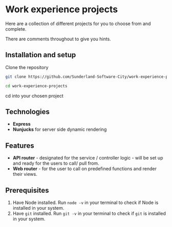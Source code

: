 # Work experience projects

Here are a collection of different projects for you to choose from and complete. 

There are comments throughout to give you hints.

## Installation and setup

Clone the repository

```bash
git clone https://github.com/Sunderland-Software-City/work-experience-projects.git
```

```bash
cd work-experience-projects
```

cd into your chosen project 

## Technologies

- **Express**
- **Nunjucks** for server side dynamic rendering

## Features

- **API router** - designated for the service / controller logic - will be set up and ready for the users to call/ pull from.
- **Web router** - for the user to call on predefined functions and render their views.

## Prerequisites

1. Have Node installed. Run `node -v` in your terminal to check if Node is installed in your system.
2. Have `git` installed. Run `git -v` in your terminal to check if `git` is installed in your system.

